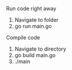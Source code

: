 Run code right away
1. Navigate to folder
2. go run main.go

Compile code 
1. Navigate to directory
2. go build main.go
3. ./main
